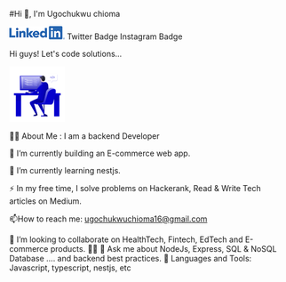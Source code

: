 
#Hi 👋, I'm Ugochukwu chioma


[![Alt text](LI-Logo14.png)](https://www.linkedin.com/in/chioma-ugochukwu/) Twitter Badge Instagram Badge


Hi guys! Let's code solutions... 


![Alt text](picgit.png)

👨‍💻 About Me :
I am a backend Developer 

🔭 I’m currently building an E-commerce web app.

🌱 I’m currently learning nestjs.

⚡ In my free time, I solve problems on Hackerank, Read & Write Tech articles on Medium.

📫How to reach me: ugochukwuchioma16@gmail.com

👯 I’m looking to collaborate on HealthTech, Fintech, EdTech and E-commerce products.
👨🏻‍
💬 Ask me about NodeJs, Express, SQL & NoSQL Database .... and backend best practices.
🧰 Languages and Tools:
Javascript, typescript, nestjs, etc
